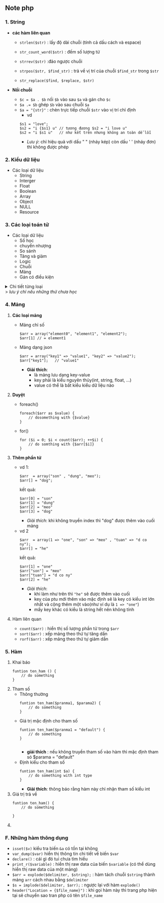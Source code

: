 ## Note php

### 1. String
- __các hàm liên quan__

    - `strlen($str)` : lấy độ dài chuỗi (tính cả dấu cách và espace)

    - `str_count_word($str)` : đếm số lượng từ

    - `strrev($str)` :đảo ngược chuỗi

    - `strpos($str, $find_str)` :  trả về vị trí của chuỗi `$find_str` trong `$str`

    - `str_replace($find, $replace, $str)`

- __Nối chuỗi__
    - `$c = $a . $b` nối `$b` vào sau `$a` và gán cho `$c`
    - `$a .= $b` ghép `$b` vào sau chuỗi `$a`
    - `$a = "{str}"` : chèn trực tiếp chuỗi `$str` vào vị trí chỉ định
        - vd
        ```
        $s1 = "love";
        $s2 = "i {$s1} u" // tương đương $s2 = "i love u"
        $s2 = "i $s1 u"   // như kết trên nhưng không an toàn dễ lỗi
        ```
        - _Lưu ý_: chỉ hiệu quả với dấu " " (nháy kép) còn dấu ' ' (nháy đơn) thì không được phép


### 2. Kiểu dữ liệu
- Các loại dữ liệu
    - String
    - Interger
    - Float
    - Boolean
    - Array
    - Object
    - NULL
    - Resource

### 3. Các loại toán tử
- Các loại dữ liệu
    - Số học
    - chuyển nhượng
    - So sánh
    - Tăng và giảm
    - Logic
    - Chuỗi
    - Mảng
    - Gán có điều kiện
<details>
    <summary> Chi tiết từng loại <br>
        > <i>lưu ý chỉ nêu những thứ chưa học</i>
    </summary>

- So sánh
    - Không so sánh type
        - `==` 
        - `!=` 
    - So sánh type
        - `===`
        - `!==`
- Logic
    - `or` hoặc 
    - `and` và
    - `xor: (true xor false) = true;  (false xor true) == true`
- Toán tử chuỗi
    - `$c = $a . $b` nối `$b` vào sau `$a` và gán cho `$c`
    - `$a .= $b` ghép `$b` vào sau chuỗi `$a`
    
</details>

### 4. Mảng
1. __Các loại mảng__
    - Mảng chỉ số
         ```
        $arr = array("element0", "element1", "element2");
        $arr[1] // = element1
        ```
    - Mảng dạng json
        ```
        $arr = array("key1" => "value1", "key2" => "value2");
        $arr["key1"];   // "value1"
        ```
        - __Giải thích__: 
            - là mảng lưu dạng key-value
            - key phải là kiểu nguyên thủy(int, string, float, ...) 
            - value có thể là bất kiểu kiểu dữ liệu nào
2. __Duyệt__
    - foreach()
        ```
        foreach($arr as $value) {
            // dosomething with {$value}
        }
        ```
    - for()
        ```
        for ($i = 0; $i < count($arr); ++$i) {
            // do somthing with {$arr[$i]}
        }
        ```
3. __Thêm phần tử__
    - vd 1:
        ```
        $arr  = array("son" , "dung", "meo");
        $arr[] = "dog";
        ```
        kết quả:
        ```
        $arr[0] = "son"
        $arr[1] = "dung"
        $arr[2] = "meo"
        $arr[3] = "dog"
        ```
        - _Giải thích_: khi không truyền index thì "dog" được thêm vào cuối mảng
    - vd 2 
        ```
        $arr  = array(1 => "one", "son" => "meo" , "tuan" => "d co ny");
        $arr[] = "he"
        ```
        kết quả:
        ```
        $arr[1] = "one"
        $arr["son"] = "meo"
        $arr["tuan"] = "d co ny"
        $arr[2] = "he"
        ```
        - _Giải thích_: 
            - khi làm như trên thì `"he"`  sẽ được thêm vào cuối
            - key của ptu mới thêm vào mặc định sẽ là key có kiểu int lớn nhất và cộng thêm một vào(như ví dụ là `1 => "one"`)
            - mấy key khác có kiểu là string hết nên không tính


4. Hàm liên quan
    - `count($arr)` : hiển thị số lượng phần tử trong `$arr`
    - `sort($arr)` : xếp mảng theo thứ tự tăng dần
    - `rorf($arr)` : xếp mảng theo thứ tự giảm dần

### 5. Hàm
1. Khai báo
    ```
    funtion ten_ham () {
        // do something
    }
    ```
2. Tham số
    - Thông thường
        ```
        funtion ten_ham($pranma1, $parama2) {
            // do something
        }
        ```
    - Giá trị mặc định cho tham số
        ```
        funtion ten_ham($pranma1 = "default") {
            // do something
        }
         
        ```
        - __giải thích__ :  nếu không truyền tham số vào hàm thì  mặc định tham só $parama = "default" 
    - Định kiểu cho tham số
        ```
        funtion ten_ham(int $a) {
            // do something with int type
        }
        ```
        - __Giải thích__: thông báo rằng hàm này chỉ nhận tham số kiểu int
3. Giá trị trả về
    ```
    funtion ten_ham() {
        // do something

    }
    ```
4. 
### F. Những hàm thông dụng
- `isset($v)` kiểu tra biến `&a` có tồn tại không
- `var_dump($var)` hiển thị thông tin chi tiết về biến `$var`
- `declare()` : cái gì đó tui chưa tìm hiểu
- `print_r($variable)` : hiển thị raw data của biến `$variable` (có thể dùng hiển thị raw data của một mảng)
- `$arr = explode($delimiter, $string);` : hàm tách chuỗi `$string`  thành mảng `arr` cách nhau bằng `$delimiter`
- `$s = implode($delimiter, $arr);` : ngược lại với hàm `explode()`
- `header("Location = {$file_name}")` : khi gọi hàm này thì trang php hiện tại sẽ chuyển sao tran php có tên `$file_name`